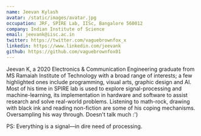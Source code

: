 ```yaml
---
name: Jeevan Kylash
avatar: /static/images/avatar.jpg
occupation: JRF, SPIRE Lab, IISc, Bangalore 560012
company: Indian Institute of Science
email: jeevank@iisc.ac.in
twitter: https://twitter.com/vaguebrownfox_x
linkedin: https://www.linkedin.com/jeevank
github: https://github.com/vaguebrownfox01
---
```


Jeevan K, a 2020 Electronics & Communication Engineering graduate from MS Ramaiah Institute of Technology with a broad range of interests; a few highlighted ones include programming, visual arts, graphic design and AI. Most of his time in SPIRE lab is used to explore signal-processing and machine-learning, its implementation in hardware and software to assist research and solve real-world problems. Listening to math-rock, drawing with black ink and reading non-fiction are some of his coping mechanisms. Oversampling his way through. Doesn't talk much :') 

PS: Everything is a signal—in dire need of processing.